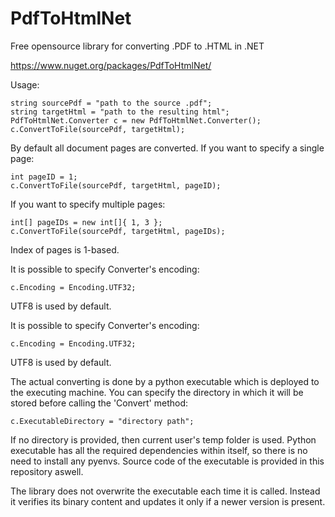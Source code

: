 # PdfToHtmlNet
Free opensource library for converting .PDF to .HTML in .NET

https://www.nuget.org/packages/PdfToHtmlNet/

Usage:
```
string sourcePdf = "path to the source .pdf";
string targetHtml = "path to the resulting html";
PdfToHtmlNet.Converter c = new PdfToHtmlNet.Converter();
c.ConvertToFile(sourcePdf, targetHtml);
```

By default all document pages are converted. If you want to specify a single page:
```
int pageID = 1;
c.ConvertToFile(sourcePdf, targetHtml, pageID);
```
If you want to specify multiple pages:
```
int[] pageIDs = new int[]{ 1, 3 };
c.ConvertToFile(sourcePdf, targetHtml, pageIDs);
```
Index of pages is 1-based.

It is possible to specify Converter's encoding:
```
c.Encoding = Encoding.UTF32;
```
UTF8 is used by default.

It is possible to specify Converter's encoding:
```
c.Encoding = Encoding.UTF32;
```
UTF8 is used by default.

The actual converting is done by a python executable which is deployed to the executing machine. You can specify the directory in which it will be stored before calling the 'Convert' method:
```
c.ExecutableDirectory = "directory path";
```

If no directory is provided, then current user's temp folder is used. Python executable has all the required dependencies within itself, so there is no need to install any pyenvs.
Source code of the executable is provided in this repository aswell.

The library does not overwrite the executable each time it is called. Instead it verifies its binary content and updates it only if a newer version is present.
